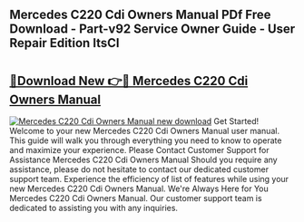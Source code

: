 ## Mercedes C220 Cdi Owners Manual PDf Free Download - Part-v92 Service Owner Guide - User Repair Edition ltsCI

# <h2><a href="http://bc65929.oget.top/?id=Mercedes+C220+Cdi+Owners+Manual">🔗Download New 👉🔴 Mercedes C220 Cdi Owners Manual</a></h2>

[![Mercedes C220 Cdi Owners Manual new download](https://i.imgur.com/5g1atiW.png)](http://bc65929.oget.top/?id=Mercedes+C220+Cdi+Owners+Manual)
Get Started! Welcome to your new Mercedes C220 Cdi Owners Manual user manual. This guide will walk you through everything you need to know to operate and maximize your experience. Please Contact Customer Support for Assistance Mercedes C220 Cdi Owners Manual Should you require any assistance, please do not hesitate to contact our dedicated customer support team. Experience the efficiency of list of features while using your new Mercedes C220 Cdi Owners Manual. We're Always Here for You Mercedes C220 Cdi Owners Manual. Our customer support team is dedicated to assisting you with any inquiries.
